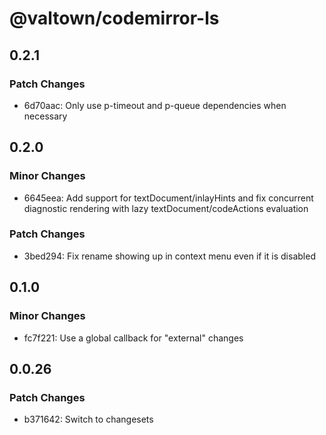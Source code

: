 # @valtown/codemirror-ls

## 0.2.1

### Patch Changes

- 6d70aac: Only use p-timeout and p-queue dependencies when necessary

## 0.2.0

### Minor Changes

- 6645eea: Add support for textDocument/inlayHints and fix concurrent diagnostic rendering with lazy textDocument/codeActions evaluation

### Patch Changes

- 3bed294: Fix rename showing up in context menu even if it is disabled

## 0.1.0

### Minor Changes

- fc7f221: Use a global callback for "external" changes

## 0.0.26

### Patch Changes

- b371642: Switch to changesets
